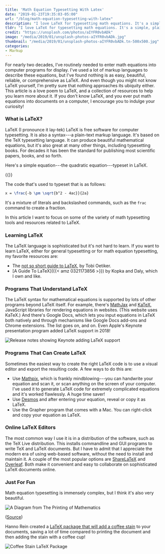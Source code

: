 ```yaml
---
title: 'Math Equation Typesetting With Latex'
date: "2019-01-23T19:35:03-05:00"
url: "/blog/math-equation-typesetting-with-latex"
description: "I love LaTeX for typesetting math equations. It's a simple, plaintext markup language that produces beautiful results."
tldr: "I love LaTeX for typesetting math equations. It's a simple, plaintext markup language that produces beautiful results. In this article I give a quick introduction to LaTeX and some starting points for learning more, such as books, tools, and examples."
credit: "https://unsplash.com/photos/aIYFR0vbADk"
image: "/media/2019/01/unsplash-photos-aIYFR0vbADk.jpg"
thumbnail: "/media/2019/01/unsplash-photos-aIYFR0vbADk.tn-500x500.jpg"
categories:
- Markup
---
```

For nearly two decades, I've routinely needed to enter math equations into computer programs for display.
I've used a lot of markup languages to describe these equations, but I've found nothing is as easy, beautiful, reliable, or comprehensive as LaTeX.
And even though you might not know LaTeX yourself, I'm pretty sure that nothing approaches its ubiquity either.
This article is a love poem to LaTeX, and a collection of resources to help you learn more about it.
If you don't know LaTeX, and you ever put math equations into documents on a computer, I encourage you to indulge your curiosity!
<!--more-->

### What is LaTeX?

LaTeX (I pronounce it lay-tek) LaTeX is free software for computer typesetting.
It is also a syntax---a plain-text markup language.
It's based on the TeX typesetting language.
It can produce beautiful mathematical equations, but it's also great at many other things, including typesetting books.
For decades it has been the standard for publishing most scientific papers, books, and so forth.

Here's a simple equation---the quadratic equation---typeset in LaTeX.

{{<math>}}
x = \frac{-b \pm \sqrt{b^2 - 4ac}}{2a}
{{</math>}}

The code that's used to typeset that is as follows:

```tex
x = \frac{-b \pm \sqrt{b^2 - 4ac}}{2a}
```

It's a mixture of literals and backslashed commands, such as the `frac` command to create a fraction.

In this article I want to focus on some of the variety of math typesetting tools and resources related to LaTeX.

### Learning LaTeX

The LaTeX language is sophisticated but it's not hard to learn.
If you want to learn LaTeX, either for general typesetting or for math equation typesetting, my favorite resources are:

- The [not so short guide to LaTeX](https://www.ctan.org/tex-archive/info/lshort/english/), by Tobi Oetiker.
- [A Guide To LaTeX]({{< amz 0321173856 >}}) by Kopka and Daly, which I own and like.

### Programs That Understand LaTeX

The LaTeX syntax for mathematical equations is supported by lots of other programs beyond LaTeX itself.
For example, there's [MathJax][mathjax] and [KaTeX][katex], JavaScript libraries for rendering equations in websites.
(This website uses KaTeX.)
And there's Google Docs, which lets you input equations in LaTeX both natively and through mechanisms like Google Docs add-ons and Chrome extensions.
The list goes on, and on.
Even Apple's Keynote presentation program added LaTeX support in 2018!

![Release notes showing Keynote adding LaTeX support](/media/2019/01/keynote-latex.png)

### Programs That Can Create LaTeX

Sometimes the easiest way to create the right LaTeX code is to use a visual editor and export the resulting code.
A few ways to do this are:

- Use [Mathpix](https://mathpix.com/), which is frankly mindblowing---you can handwrite your equation and scan it, or scan anything on the screen of your computer. I've used it to generate LaTeX code for extremely complicated equations and it's worked flawlessly. A huge time saver!
- Use [Desmos](https://www.desmos.com/) and after entering your equation, reveal or copy it as LaTeX.
- Use the Grapher program that comes with a Mac. You can right-click and copy your equation as LaTeX.

### Online LaTeX Editors

The most common way I use it is in a distribution of the software, such as the TeX Live distribution.
This installs commandline and GUI programs to write TeX and LaTeX documents.
But I have to admit that I appreciate the modern era of using web-based software, without the need to install and maintain it.
A couple of the most popular options are [ShareLaTeX](https://www.sharelatex.com/) and [Overleaf](https://www.overleaf.com/).
Both make it convenient and easy to collaborate on sophisticated LaTeX documents online.

### Just For Fun

Math equation typesetting is immensely complex, but I think it's also very beautiful.

![A Diagram from The Printing of Mathematics](/media/2019/01/printing-of-mathematics.jpg)

([Source](http://ultrasparky.org/school/pdf/Rhatigan_Monotype_4-line_math.pdf))

Hanno Rein created a [LaTeX package that will add a coffee stain](http://hanno-rein.de/archives/349) to your documents, saving a lot of time compared to printing the document and then adding the stain with a coffee cup!

![Coffee Stain LaTeX Package](/media/2019/01/coffee.png)

[mathjax]: https://www.mathjax.org/
[katex]: https://katex.org/
